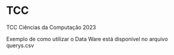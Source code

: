 # TCC
TCC Ciências da Computação 2023

Exemplo de como utilizar o Data Ware está disponível no arquivo querys.csv
